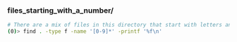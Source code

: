 ### files_starting_with_a_number/

```bash
# There are a mix of files in this directory that start with letters and numbers. Print the filenames (just the filenames) of all files that start with a number recursively in the current directory.
(0)> find . -type f -name '[0-9]*' -printf '%f\n'
```
